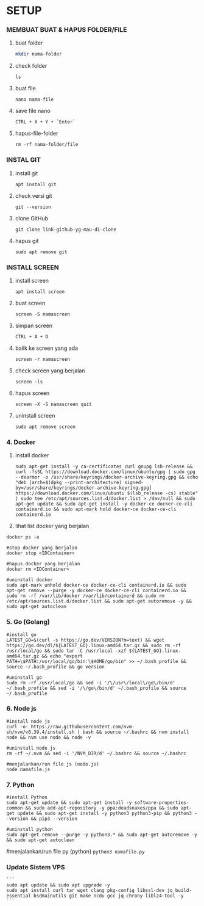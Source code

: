# SETUP

### MEMBUAT BUAT & HAPUS FOLDER/FILE

1. buat folder
    ```bash
    mkdir nama-folder
    ```
2. check folder
    ```
    ls
    ```
3. buat file
    ```
    nano nama-file
    ```
4. save file nano
    ```
    CTRL + X + Y + `Enter`
    ```
5. hapus-file-folder
    ```
    rm -rf nama-folder/file
    ```
### INSTAL GIT

1. install git
    ```
    apt install git
    ```
2. check versi git
    ```
    git --version
    ```
3. clone GitHub
    ```
    git clone link-github-yg-mau-di-clone
    ```
4. hapus git
    ```
    sudo apt remove git
    ```
### INSTALL SCREEN

1. install screen
    ```
    apt install screen
    ```
2. buat screen
    ```
    screen -S namascreen
    ```
3. simpan screen
    ```
    CTRL + A + D
    ```
4. balik ke screen yang ada
    ```
    screen -r namascreen
    ```
5. check screen yang berjalan
    ```
    screen -ls
    ```
6. hapus screen
    ```
    screen -X -S namascreen quit
    ```
7. uninstall screen
    ```
    sudo apt remove screen
    ```
### 4. Docker

1. install docker
    ```
    sudo apt-get install -y ca-certificates curl gnupg lsb-release && curl -fsSL https://download.docker.com/linux/ubuntu/gpg | sudo gpg --dearmor -o /usr/share/keyrings/docker-archive-keyring.gpg && echo "deb [arch=$(dpkg --print-architecture) signed-by=/usr/share/keyrings/docker-archive-keyring.gpg] https://download.docker.com/linux/ubuntu $(lsb_release -cs) stable" | sudo tee /etc/apt/sources.list.d/docker.list > /dev/null && sudo apt-get update && sudo apt-get install -y docker-ce docker-ce-cli containerd.io && sudo apt-mark hold docker-ce docker-ce-cli containerd.io
    ```
2. lihat list docker yang berjalan
```
docker ps -a
```
```
#stop docker yang berjalan
docker stop <IDContainer>
```
```
#hapus docker yang berjalan
docker rm <IDContainer>
```
```
#uninstall docker
sudo apt-mark unhold docker-ce docker-ce-cli containerd.io && sudo apt-get remove --purge -y docker-ce docker-ce-cli containerd.io && sudo rm -rf /var/lib/docker /var/lib/containerd && sudo rm /etc/apt/sources.list.d/docker.list && sudo apt-get autoremove -y && sudo apt-get autoclean
```

### 5. Go (Golang)
```
#install go
LATEST_GO=$(curl -s https://go.dev/VERSION?m=text) && wget https://go.dev/dl/${LATEST_GO}.linux-amd64.tar.gz && sudo rm -rf /usr/local/go && sudo tar -C /usr/local -xzf ${LATEST_GO}.linux-amd64.tar.gz && echo "export PATH=\$PATH:/usr/local/go/bin:\$HOME/go/bin" >> ~/.bash_profile && source ~/.bash_profile && go version
```
```
#uninstall go
sudo rm -rf /usr/local/go && sed -i '/\/usr\/local\/go\/bin/d' ~/.bash_profile && sed -i '/\/go\/bin/d' ~/.bash_profile && source ~/.bash_profile
```

### 6. Node js
```
#install node js
curl -o- https://raw.githubusercontent.com/nvm-sh/nvm/v0.39.4/install.sh | bash && source ~/.bashrc && nvm install node && nvm use node && node -v
```
```
#uninstall node js
rm -rf ~/.nvm && sed -i '/NVM_DIR/d' ~/.bashrc && source ~/.bashrc
```
```
#menjalankan/run file js (node.js)
node namafile.js
```
### 7. Python
```
#install Python
sudo apt-get update && sudo apt-get install -y software-properties-common && sudo add-apt-repository -y ppa:deadsnakes/ppa && sudo apt-get update && sudo apt-get install -y python3 python3-pip && python3 --version && pip3 --version
```
```
#uninstall python
sudo apt-get remove --purge -y python3.* && sudo apt-get autoremove -y && sudo apt-get autoclean
```
#menjalankan/run file py (python)
    ```
    python3 namafile.py
    ```
### Update Sistem VPS
    ```
    sudo apt update && sudo apt upgrade -y
    sudo apt install curl tar wget clang pkg-config libssl-dev jq build-essential bsdmainutils git make ncdu gcc jq chrony liblz4-tool -y
    ```
